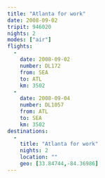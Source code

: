 ```yaml
---
title: "Atlanta for work"
date: 2008-09-02
tripit: 946020
nights: 2
modes: ["air"]
flights:
  -
    date: 2008-09-02
    number: DL172
    from: SEA
    to: ATL
    km: 3502
  -
    date: 2008-09-04
    number: DL1057
    from: ATL
    to: SEA
    km: 3502
destinations:
  -
    title: "Atlanta for work"
    nights: 2
    location: ""
    geo: [33.84744,-84.36986]
---
```



